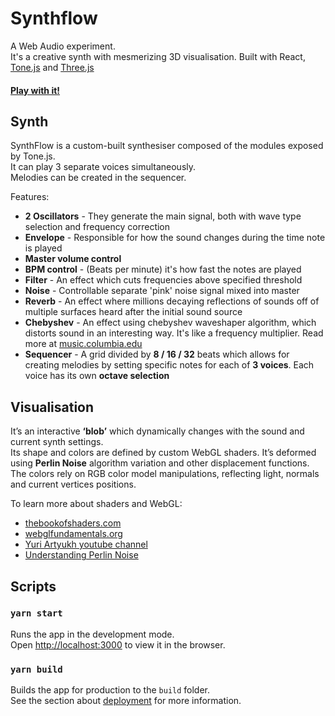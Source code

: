 
# Synthflow
A Web Audio experiment.  
It's a creative synth with mesmerizing 3D visualisation.
Built with React, [Tone.js](https://tonejs.github.io/) and [Three.js](https://threejs.org/)

#### [ Play with it!](https://synthflow.netlify.app)

## Synth
SynthFlow is a custom-built synthesiser composed of the modules exposed by Tone.js.\
It can play 3 separate voices simultaneously.\
Melodies can be created in the sequencer.

Features:
- **2 Oscillators** - They generate the main signal, both with wave type selection and frequency correction
- **Envelope** - Responsible for how the sound changes during the time note is played
- **Master volume control**
- **BPM control** - (Beats per minute) it's how fast the notes are played
- **Filter** - An effect which cuts frequencies above specified threshold
- **Noise** - Controllable separate 'pink' noise signal mixed into master
- **Reverb** - An effect where millions decaying reflections of sounds off of multiple surfaces heard after the initial sound source
- **Chebyshev** - An effect using chebyshev waveshaper algorithm, which distorts sound in an interesting way. It's like a  frequency multiplier. Read more at [music.columbia.edu](http://sites.music.columbia.edu/cmc/MusicAndComputers/chapter4/04_06.php)
- **Sequencer** - A grid divided by **8 / 16 / 32** beats which allows for creating melodies by setting specific notes for each of **3 voices**. Each voice has its own **octave selection**

## Visualisation
It’s an interactive **‘blob’** which dynamically changes with the sound and current synth settings.\
Its shape and colors are defined by custom WebGL shaders. It’s deformed using **Perlin Noise** algorithm variation and other displacement functions. The colors rely on RGB color model manipulations, reflecting light, normals and current vertices positions.

To learn more about shaders and WebGL:
- [thebookofshaders.com](https://thebookofshaders.com/)
- [webglfundamentals.org](https://webglfundamentals.org/)
- [Yuri Artyukh youtube channel](https://www.youtube.com/user/flintyara)
- [Understanding Perlin Noise](https://adrianb.io/2014/08/09/perlinnoise.html)

## Scripts

### `yarn start`

Runs the app in the development mode.\
Open [http://localhost:3000](http://localhost:3000) to view it in the browser.

### `yarn build`

Builds the app for production to the `build` folder.\
See the section about [deployment](https://facebook.github.io/create-react-app/docs/deployment) for more information.
